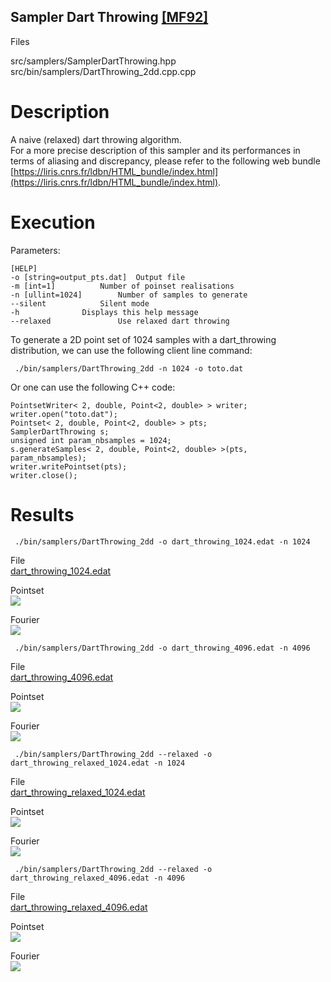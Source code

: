 Sampler Dart Throwing [[MF92]](http://www.dgp.toronto.edu/~elf/.misc/poissondisk.pdf)
---------------------------------------------------------------------------------------

Files

src/samplers/SamplerDartThrowing.hpp  
src/bin/samplers/DartThrowing_2dd.cpp.cpp

Description
===========

A naive (relaxed) dart throwing algorithm.  
For a more precise description of this sampler and its performances in terms of aliasing and discrepancy, please refer to the following web bundle [https://liris.cnrs.fr/ldbn/HTML_bundle/index.html](https://liris.cnrs.fr/ldbn/HTML_bundle/index.html).

Execution
=========

Parameters:  

	[HELP]
	-o [string=output_pts.dat]	Output file
	-m [int=1]			Number of poinset realisations
	-n [ullint=1024]		Number of samples to generate
	--silent 			Silent mode
	-h 				Displays this help message
	--relaxed 				Use relaxed dart throwing
			

To generate a 2D point set of 1024 samples with a dart_throwing distribution, we can use the following client line command:

     ./bin/samplers/DartThrowing_2dd -n 1024 -o toto.dat 

Or one can use the following C++ code:

    
    PointsetWriter< 2, double, Point<2, double> > writer;
    writer.open("toto.dat");
    Pointset< 2, double, Point<2, double> > pts;
    SamplerDartThrowing s;
    unsigned int param_nbsamples = 1024;
    s.generateSamples< 2, double, Point<2, double> >(pts, param_nbsamples);
    writer.writePointset(pts);
    writer.close();
    			

Results
=======

     ./bin/samplers/DartThrowing_2dd -o dart_throwing_1024.edat -n 1024 

File  
[dart_throwing_1024.edat](data/dart_throwing/dart_throwing_1024.edat)

Pointset  
[![](data/dart_throwing/dart_throwing_1024.png)](data/dart_throwing/dart_throwing_1024.png)

Fourier  
[![](data/dart_throwing/dart_throwing_1024_fourier.png)](data/dart_throwing/dart_throwing_1024_fourier.png)

     ./bin/samplers/DartThrowing_2dd -o dart_throwing_4096.edat -n 4096 

File  
[dart_throwing_4096.edat](data/dart_throwing/dart_throwing_4096.edat)

Pointset  
[![](data/dart_throwing/dart_throwing_4096.png)](data/dart_throwing/dart_throwing_4096.png)

Fourier  
[![](data/dart_throwing/dart_throwing_4096_fourier.png)](data/dart_throwing/dart_throwing_4096_fourier.png)

     ./bin/samplers/DartThrowing_2dd --relaxed -o dart_throwing_relaxed_1024.edat -n 1024 

File  
[dart_throwing_relaxed_1024.edat](data/dart_throwing_relaxed/dart_throwing_relaxed_1024.edat)

Pointset  
[![](data/dart_throwing_relaxed/dart_throwing_relaxed_1024.png)](data/dart_throwing_relaxed/dart_throwing_relaxed_1024.png)

Fourier  
[![](data/dart_throwing_relaxed/dart_throwing_relaxed_1024_fourier.png)](data/dart_throwing_relaxed/dart_throwing_relaxed_1024_fourier.png)

     ./bin/samplers/DartThrowing_2dd --relaxed -o dart_throwing_relaxed_4096.edat -n 4096 

File  
[dart_throwing_relaxed_4096.edat](data/dart_throwing_relaxed/dart_throwing_relaxed_4096.edat)

Pointset  
[![](data/dart_throwing_relaxed/dart_throwing_relaxed_4096.png)](data/dart_throwing_relaxed/dart_throwing_relaxed_4096.png)

Fourier  
[![](data/dart_throwing_relaxed/dart_throwing_relaxed_4096_fourier.png)](data/dart_throwing_relaxed/dart_throwing_relaxed_4096_fourier.png)
